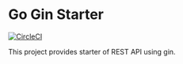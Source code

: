 # Go Gin Starter
[![CircleCI](https://circleci.com/gh/gyuhwankim/go-gin-starterkit/tree/master.svg?style=svg)](https://circleci.com/gh/gyuhwankim/go-gin-starterkit/tree/master)

This project provides starter of REST API using gin.
